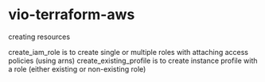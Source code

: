 # vio-terraform-aws
creating resources

create_iam_role is to create single or multiple roles with attaching access policies (using arns) 
create_existing_profile is to create instance profile with a role (either existing or non-existing role)

